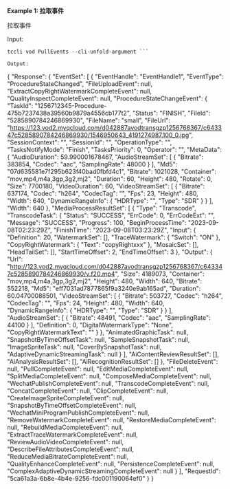 **Example 1: 拉取事件**

拉取事件

Input: 

```
tccli vod PullEvents --cli-unfold-argument ```

Output: 
```
{
    "Response": {
        "EventSet": [
            {
                "EventHandle": "EventHandle1",
                "EventType": "ProcedureStateChanged",
                "FileUploadEvent": null,
                "ExtractCopyRightWatermarkCompleteEvent": null,
                "QualityInspectCompleteEvent": null,
                "ProcedureStateChangeEvent": {
                    "TaskId": "1256712345-Procedure-475b7237438a39560b9879a4556cb177t2",
                    "Status": "FINISH",
                    "FileId": "5285890784246869930",
                    "FileName": "small",
                    "FileUrl": "https://123.vod2.myqcloud.com/d042887avodtransgzp1256768367/c643347c5285890784246869930/1546950643_4191274987.100_0.jpg",
                    "SessionContext": "",
                    "SessionId": "",
                    "OperationType": "",
                    "TasksNotifyMode": "Finish",
                    "TasksPriority": 0,
                    "Operator": "",
                    "MetaData": {
                        "AudioDuration": 59.990001678467,
                        "AudioStreamSet": [
                            {
                                "Bitrate": 383854,
                                "Codec": "aac",
                                "SamplingRate": 48000
                            }
                        ],
                        "Md5": "07d635581e7f295b623f40bad0fbfd4c1",
                        "Bitrate": 1021028,
                        "Container": "mov,mp4,m4a,3gp,3g2,mj2",
                        "Duration": 60,
                        "Height": 480,
                        "Rotate": 0,
                        "Size": 7700180,
                        "VideoDuration": 60,
                        "VideoStreamSet": [
                            {
                                "Bitrate": 637174,
                                "Codec": "h264",
                                "CodecTag": "",
                                "Fps": 23,
                                "Height": 480,
                                "Width": 640,
                                "DynamicRangeInfo": {
                                    "HDRType": "",
                                    "Type": "SDR"
                                }
                            }
                        ],
                        "Width": 640
                    },
                    "MediaProcessResultSet": [
                        {
                            "Type": "Transcode",
                            "TranscodeTask": {
                                "Status": "SUCCESS",
                                "ErrCode": 0,
                                "ErrCodeExt": "",
                                "Message": "SUCCESS",
                                "Progress": 100,
                                "BeginProcessTime": "2023-09-08T02:23:29Z",
                                "FinishTime": "2023-09-08T03:23:29Z",
                                "Input": {
                                    "Definition": 20,
                                    "WatermarkSet": [],
                                    "TraceWatermark": {
                                        "Switch": "ON"
                                    },
                                    "CopyRightWatermark": {
                                        "Text": "copyRightxxx"
                                    },
                                    "MosaicSet": [],
                                    "HeadTailSet": [],
                                    "StartTimeOffset": 2,
                                    "EndTimeOffset": 3
                                },
                                "Output": {
                                    "Url": "http://123.vod2.myqcloud.com/d042887avodtransgzp1256768367/c643347c5285890784246869930/v.f20.mp4",
                                    "Size": 4189073,
                                    "Container": "mov,mp4,m4a,3gp,3g2,mj2",
                                    "Height": 480,
                                    "Width": 640,
                                    "Bitrate": 552218,
                                    "Md5": "eff7031ad7877865f9a3240e9ab165ad",
                                    "Duration": 60.04700088501,
                                    "VideoStreamSet": [
                                        {
                                            "Bitrate": 503727,
                                            "Codec": "h264",
                                            "CodecTag": "",
                                            "Fps": 24,
                                            "Height": 480,
                                            "Width": 640,
                                            "DynamicRangeInfo": {
                                                "HDRType": "",
                                                "Type": "SDR"
                                            }
                                        }
                                    ],
                                    "AudioStreamSet": [
                                        {
                                            "Bitrate": 48491,
                                            "Codec": "aac",
                                            "SamplingRate": 44100
                                        }
                                    ],
                                    "Definition": 0,
                                    "DigitalWatermarkType": "None",
                                    "CopyRightWatermarkText": ""
                                }
                            },
                            "AnimatedGraphicTask": null,
                            "SnapshotByTimeOffsetTask": null,
                            "SampleSnapshotTask": null,
                            "ImageSpriteTask": null,
                            "CoverBySnapshotTask": null,
                            "AdaptiveDynamicStreamingTask": null
                        }
                    ],
                    "AiContentReviewResultSet": [],
                    "AiAnalysisResultSet": [],
                    "AiRecognitionResultSet": []
                },
                "FileDeleteEvent": null,
                "PullCompleteEvent": null,
                "EditMediaCompleteEvent": null,
                "SplitMediaCompleteEvent": null,
                "ComposeMediaCompleteEvent": null,
                "WechatPublishCompleteEvent": null,
                "TranscodeCompleteEvent": null,
                "ConcatCompleteEvent": null,
                "ClipCompleteEvent": null,
                "CreateImageSpriteCompleteEvent": null,
                "SnapshotByTimeOffsetCompleteEvent": null,
                "WechatMiniProgramPublishCompleteEvent": null,
                "RemoveWatermarkCompleteEvent": null,
                "RestoreMediaCompleteEvent": null,
                "RebuildMediaCompleteEvent": null,
                "ExtractTraceWatermarkCompleteEvent": null,
                "ReviewAudioVideoCompleteEvent": null,
                "DescribeFileAttributesCompleteEvent": null,
                "ReduceMediaBitrateCompleteEvent": null,
                "QualityEnhanceCompleteEvent": null,
                "PersistenceCompleteEvent": null,
                "ComplexAdaptiveDynamicStreamingCompleteEvent": null
            }
        ],
        "RequestId": "5ca61a3a-6b8e-4b4e-9256-fdc001190064ef0"
    }
}
```

